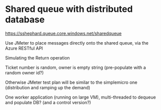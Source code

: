 # Shared queue with distributed database

https://sshephard.queue.core.windows.net/sharedqueue

Use JMeter to place messages directly onto the shared queue, via the Azure RESTful API

Simulating the Return operation

Ticket number is random, owner is empty string (pre-populate with a random owner id?)

Otherwise JMeter test plan will be similar to the simplemicro one (distribution and ramping up the demand)

One worker application (running on large VM), multi-threaded to dequeue and populate DB?
(and a control version?)

